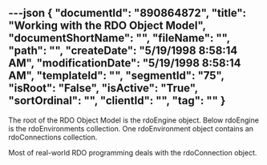 ---json
{
  "documentId": "890864872",
  "title": "Working with the RDO Object Model",
  "documentShortName": "",
  "fileName": "",
  "path": "",
  "createDate": "5/19/1998 8:58:14 AM",
  "modificationDate": "5/19/1998 8:58:14 AM",
  "templateId": "",
  "segmentId": "75",
  "isRoot": "False",
  "isActive": "True",
  "sortOrdinal": "",
  "clientId": "",
  "tag": ""
}
---

The root of the RDO Object Model is the rdoEngine object. Below rdoEngine is the rdoEnvironments collection. One rdoEnvironment object contains an rdoConnections collection.

Most of real-world RDO programming deals with the rdoConnection object.
